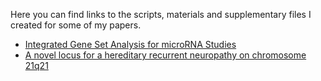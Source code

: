 <!--
David Montaner's papers repository
==================================

<a href="http://www.dmontaner.com">www.dmontaner.com</a>
-->


Here you can find links to the scripts, materials and supplementary files I created for some of my papers.

- [Integrated Gene Set Analysis for microRNA Studies](http://dmontaner-papers.github.io/gsa4mirna/)
- [A novel locus for a hereditary recurrent neuropathy on chromosome 21q21](http://dmontaner-papers.github.io/neuropathies/)

